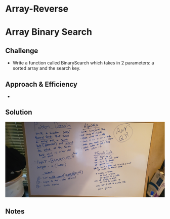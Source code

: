 # Array-Reverse
# Array Binary Search
<!-- Short summary or background information -->

## Challenge
<!-- Description of the challenge -->
- Write a function called BinarySearch which takes in 2 parameters: a sorted array and the search key. 

## Approach & Efficiency
<!-- What approach did you take? Why? What is the Big O space/time for this approach? -->
- 



## Solution
<!-- Embedded whiteboard image -->


![reverse](binarySearch.jpg)

## Notes

